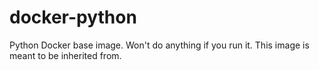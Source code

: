 # docker-python

Python Docker base image. Won't do anything if you run it. This image is meant to be inherited from.
